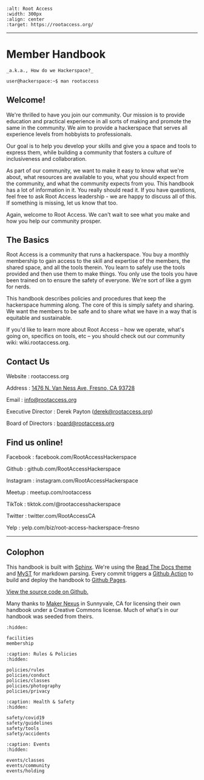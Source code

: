 ```{image} _static/img/rootaccess-logo-color.svg
:alt: Root Access
:width: 300px
:align: center
:target: https://rootaccess.org/
```

---

Member Handbook
===============

```{rst-class} wy-text-large
_a.k.a., How do we Hackerspace?_
```

```bash
user@hackerspace:~$ man rootaccess
```

Welcome!
--------

We're thrilled to have you join our community. Our mission is to provide education and practical experience in all sorts of making and promote the same in the community. We aim to provide a hackerspace that serves all experience levels from hobbyists to professionals.

Our goal is to help you develop your skills and give you a space and tools to express them, while building a community that fosters a culture of inclusiveness and collaboration.

As part of our community, we want to make it easy to know what we're about, what resources are available to you, what you should expect from the community, and what the community expects from you. This handbook has a lot of information in it. You really should read it. If you have questions, feel free to ask Root Access leadership - we are happy to discuss all of this. If something is missing, let us know that too.

Again, welcome to Root Access. We can't wait to see what you make and how you help our community prosper.

The Basics
----------

Root Access is a community that runs a hackerspace. You buy a monthly membership to gain access to the skill and expertise of the members, the shared space, and all the tools therein. You learn to safely use the tools provided and then use them to make things. You only use the tools you have been trained on to ensure the safety of everyone. We're sort of like a gym for nerds.

This handbook describes policies and procedures that keep the hackerspace humming along. The core of this is simply safety and sharing. We want the members to be safe and to share what we have in a way that is equitable and sustainable.

If you'd like to learn more about Root Access – how we operate, what's going on, specifics on tools, etc – you should check out our community wiki: wiki.rootaccess.org.

Contact Us
----------

Website
   : rootaccess.org

Address
   : [1476 N. Van Ness Ave, Fresno, CA 93728](https://goo.gl/maps/97driG8z3G22)

Email
   : info@rootaccess.org

Executive Director
   : Derek Payton (derek@rootaccess.org)

Board of Directors
   : board@rootaccess.org

Find us online!
---------------

Facebook
   : facebook.com/RootAccessHackerspace

Github
   : github.com/RootAccessHackerspace

Instagram
   : instagram.com/RootAccessHackerspace

Meetup
   : meetup.com/rootaccess

TikTok
   : tiktok.com/@rootaccesshackerspace

Twitter
   : twitter.com/RootAccessCA

Yelp
   : yelp.com/biz/root-access-hackerspace-fresno

---

Colophon
--------

This handbook is built with [Sphinx](https://www.sphinx-doc.org). We're using the [Read The Docs theme](https://sphinx-rtd-theme.readthedocs.io/en/stable/) and [MyST](https://myst-parser.readthedocs.io/en/latest/) for markdown parsing. Every commit triggers a [Github Action](https://github.com/features/actions) to build and deploy the handbook to [Github Pages](https://pages.github.com/).

[View the source code on Github.](https://github.com/RootAccessHackerspace/handbook)

Many thanks to [Maker Nexus](https://www.makernexus.com/) in Sunnyvale, CA for licensing their own handbook under a Creative Commons license. Much of what's in our handbook was seeded from theirs.

```{toctree}
:hidden:

facilities
membership
```

```{toctree}
:caption: Rules & Policies
:hidden:

policies/rules
policies/conduct
policies/classes
policies/photography
policies/privacy
```

```{toctree}
:caption: Health & Safety
:hidden:

safety/covid19
safety/guidelines
safety/tools
safety/accidents
```

```{toctree}
:caption: Events
:hidden:

events/classes
events/community
events/holding
```
